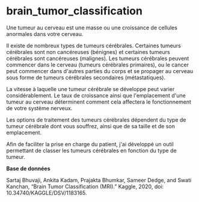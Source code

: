 # brain_tumor_classification

Une tumeur au cerveau est une masse ou une croissance de cellules anormales dans votre cerveau.

Il existe de nombreux types de tumeurs cérébrales. Certaines tumeurs cérébrales sont non cancéreuses (bénignes) et certaines tumeurs cérébrales sont cancéreuses (malignes). Les tumeurs cérébrales peuvent commencer dans le cerveau (tumeurs cérébrales primaires), ou le cancer peut commencer dans d'autres parties du corps et se propager au cerveau sous forme de tumeurs cérébrales secondaires (métastatiques).

La vitesse à laquelle une tumeur cérébrale se développe peut varier considérablement. Le taux de croissance ainsi que l'emplacement d'une tumeur au cerveau déterminent comment cela affectera le fonctionnement de votre système nerveux.

Les options de traitement des tumeurs cérébrales dépendent du type de tumeur cérébrale dont vous souffrez, ainsi que de sa taille et de son emplacement.

Afin de faciliter la prise en charge du patient, j'ai développé un outil permettant de classer les tumeurs cérébrales en fonction du type de tumeur.

**Base de données**

Sartaj Bhuvaji, Ankita Kadam, Prajakta Bhumkar, Sameer Dedge, and Swati Kanchan, “Brain Tumor Classification (MRI).” Kaggle, 2020, doi: 10.34740/KAGGLE/DSV/1183165.
